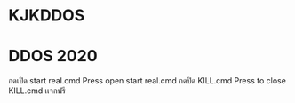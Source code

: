 # KJKDDOS
# DDOS 2020
กดเปิด start real.cmd
Press open start real.cmd
กดปิด  KILL.cmd
Press to close KILL.cmd
เเจกฟรี
